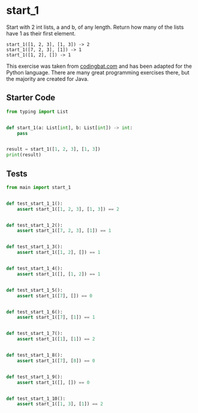 # start_1





Start with 2 int lists, a and b, of any length. Return how many of the lists have 1 as their first element.

```
start_1([1, 2, 3], [1, 3]) -> 2
start_1([7, 2, 3], [1]) -> 1
start_1([1, 2], []) -> 1
```

This exercise was taken from [codingbat.com](https://codingbat.com/prob/p109660) and has been adapted for the Python language. There are many great programming exercises there, but the majority are created for Java.

## Starter Code
```python
from typing import List


def start_1(a: List[int], b: List[int]) -> int:
    pass


result = start_1([1, 2, 3], [1, 3])
print(result)
```

## Tests
```python
from main import start_1


def test_start_1_1():
    assert start_1([1, 2, 3], [1, 3]) == 2


def test_start_1_2():
    assert start_1([7, 2, 3], [1]) == 1


def test_start_1_3():
    assert start_1([1, 2], []) == 1


def test_start_1_4():
    assert start_1([], [1, 2]) == 1


def test_start_1_5():
    assert start_1([7], []) == 0


def test_start_1_6():
    assert start_1([7], [1]) == 1


def test_start_1_7():
    assert start_1([1], [1]) == 2


def test_start_1_8():
    assert start_1([7], [8]) == 0


def test_start_1_9():
    assert start_1([], []) == 0


def test_start_1_10():
    assert start_1([1, 3], [1]) == 2
```
